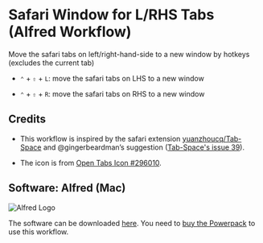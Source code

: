 # Safari Window for L/RHS Tabs (Alfred Workflow)

Move the safari tabs on left/right-hand-side to a new window by hotkeys (excludes the current tab)  

* `⌃` + `⇧` + `L`: move the safari tabs on LHS to a new window

* `⌃` + `⇧` + `R`: move the safari tabs on RHS to a new window

## Credits

* This workflow is inspired by the safari extension [yuanzhoucq/Tab-Space](https://github.com/yuanzhoucq/Tab-Space) and @gingerbeardman’s suggestion ([Tab-Space's issue 39](https://github.com/yuanzhoucq/Tab-Space/issues/39)).

* The icon is from [Open Tabs Icon #296010](https://icon-library.com/icon/open-tabs-icon-19.html).

## Software: Alfred (Mac)

![Alfred Logo](https://i.pinimg.com/originals/5c/23/a6/5c23a6723d3b19e892985fd918cf0aab.png)

The software can be downloaded [here](https://www.alfredapp.com/). You need to [buy the Powerpack](https://buy.alfredapp.com/) to use this workflow.
